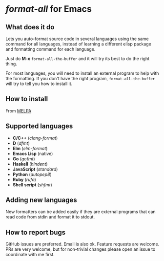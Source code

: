 *format-all* for Emacs
======================

What does it do
---------------

Lets you auto-format source code in several languages using the same
command for all languages, instead of learning a different elisp
package and formatting command for each language.

Just do **M-x** `format-all-the-buffer` and it will try its best to do
the right thing.

For most languages, you will need to install an external program to
help with the formatting.  If you don't have the right program,
`format-all-the-buffer` will try to tell you how to install it.

How to install
--------------

From [MELPA](https://melpa.org/#/?q=format-all)

Supported languages
-------------------

* **C/C++** (*clang-format*)
* **D** (*dfmt*)
* **Elm** (*elm-format*)
* **Emacs Lisp** (native)
* **Go** (*gofmt*)
* **Haskell** (*hindent*)
* **JavaScript** (*standard*)
* **Python** (*autopep8*)
* **Ruby** (*rufo*)
* **Shell script** (*shfmt*)

Adding new languages
--------------------

New formatters can be added easily if they are external programs that
can read code from stdin and format it to stdout.

How to report bugs
------------------

GitHub issues are preferred. Email is also ok. Feature requests are
welcome. PRs are very welcome, but for non-trivial changes please open
an issue to coordinate with me first.
